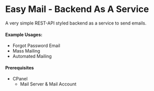 # Easy Mail - Backend As A Service

A very simple REST-API styled backend as a service to send emails.

#### Example Usages:

* Forgot Password Email
* Mass Mailing
* Automated Mailing

#### Prerequisites

* CPanel
    * Mail Server & Mail Account